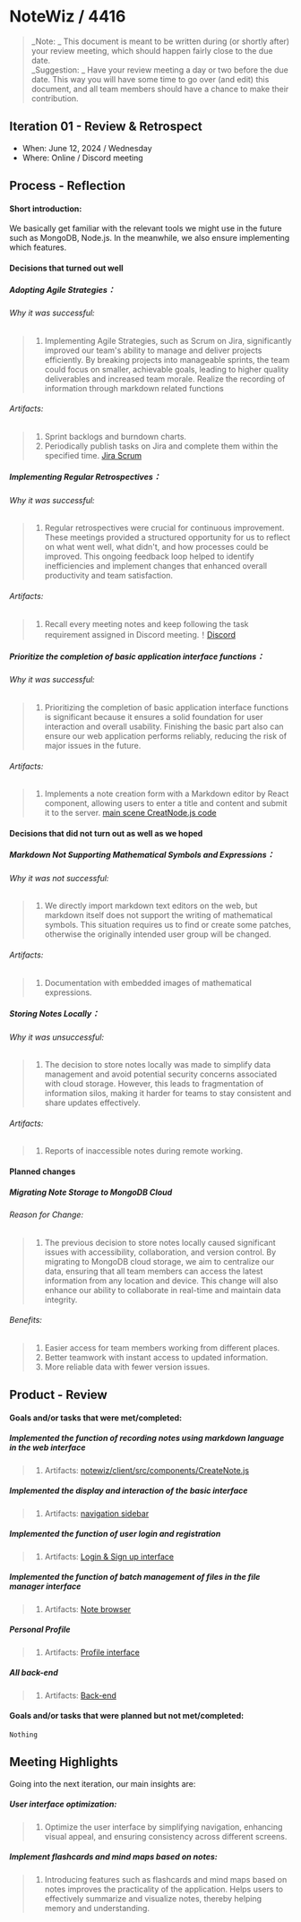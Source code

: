 # NoteWiz / 4416

 > _Note: _ This document is meant to be written during (or shortly after) your review meeting, which should happen fairly close to the due date.      
 > _Suggestion: _ Have your review meeting a day or two before the due date. This way you will have some time to go over (and edit) this document, and all team members should have a chance to make their contribution.

## Iteration 01 - Review & Retrospect
 * When: June 12, 2024 / Wednesday
 * Where: Online / Discord meeting

## Process - Reflection
#### Short introduction:
We basically get familiar with the relevant tools we might use in the future such as MongoDB, Node.js. In the meanwhile, we also ensure implementing which features.

#### Decisions that turned out well
##### Adopting Agile Strategies：
###### Why it was successful:
>1. Implementing Agile Strategies, such as Scrum on Jira, significantly improved our team's ability to manage and deliver projects efficiently. By breaking projects into manageable sprints, the team could focus on smaller, achievable goals, leading to higher quality deliverables and increased team morale. Realize the recording of information through markdown related functions
###### Artifacts:
>1. Sprint backlogs and burndown charts.
>2. Periodically publish tasks on Jira and complete them within the specified time. [Jira Scrum](https://4416-notewiz.atlassian.net/jira/software/projects/SCRUM/boards/1/backlog?atlOrigin=eyJwIjoid2FjIiwiaSI6IjgxNGQzMDZmNmUxYTRlMTU5NmY0ZGJkNjAyODFjMDg4In0%3D&cloudId=8ef22cce-f3df-4731-88cc-9986b13b3648)
##### Implementing Regular Retrospectives：
###### Why it was successful:
>1. Regular retrospectives were crucial for continuous improvement. These meetings provided a structured opportunity for us to reflect on what went well, what didn't, and how processes could be improved. This ongoing feedback loop helped to identify inefficiencies and implement changes that enhanced overall productivity and team satisfaction.
###### Artifacts:
>1. Recall every meeting notes and keep following the task requirement assigned in Discord meeting.！[Discord](1.png)
##### Prioritize the completion of basic application interface functions：
###### Why it was successful:
>1. Prioritizing the completion of basic application interface functions is significant because it ensures a solid foundation for user interaction and overall usability. Finishing the basic part also can ensure our web application performs reliably, reducing the risk of major issues in the future.
###### Artifacts:
>1. Implements a note creation form with a Markdown editor by React component, allowing users to enter a title and content and submit it to the server. [main scene CreatNode.js code](https://github.com/UofT-UTSC-CS-sandbox/final-term-project-4416/blob/main/notewiz/client/src/components/CreateNote.js)

#### Decisions that did not turn out as well as we hoped
##### Markdown Not Supporting Mathematical Symbols and Expressions：
###### Why it was not successful:
>1. We directly import markdown text editors on the web, but markdown itself does not support the writing of mathematical symbols. This situation requires us to find or create some patches, otherwise the originally intended user group will be changed. 
###### Artifacts:
>1. Documentation with embedded images of mathematical expressions.
##### Storing Notes Locally：
###### Why it was unsuccessful:
>1. The decision to store notes locally was made to simplify data management and avoid potential security concerns associated with cloud storage. However, this leads to fragmentation of information silos, making it harder for teams to stay consistent and share updates effectively.
###### Artifacts:
>1. Reports of inaccessible notes during remote working.

#### Planned changes

##### Migrating Note Storage to MongoDB Cloud

###### Reason for Change:
>1. The previous decision to store notes locally caused significant issues with accessibility, collaboration, and version control. By migrating to MongoDB cloud storage, we aim to centralize our data, ensuring that all team members can access the latest information from any location and device. This change will also enhance our ability to collaborate in real-time and maintain data integrity.

###### Benefits:
>1. Easier access for team members working from different places.
>2. Better teamwork with instant access to updated information.
>3. More reliable data with fewer version issues.

## Product - Review

#### Goals and/or tasks that were met/completed:


##### Implemented the function of recording notes using markdown language in the web interface
>1. Artifacts: [notewiz/client/src/components/CreateNote.js](https://github.com/UofT-UTSC-CS-sandbox/final-term-project-4416/blob/notesBrowser/notewiz/client/src/components/CreateNote.js)

##### Implemented the display and interaction of the basic interface
>1. Artifacts: [navigation sidebar](https://github.com/UofT-UTSC-CS-sandbox/final-term-project-4416/blob/notesBrowser/notewiz/client/src/components/Sidebar.js)


##### Implemented the function of user login and registration
>1. Artifacts: [Login & Sign up interface](https://github.com/UofT-UTSC-CS-sandbox/final-term-project-4416/tree/notesBrowser/notewiz/client/src/components/auth)

##### Implemented the function of batch management of files in the file manager interface
>1. Artifacts: [Note browser](https://github.com/UofT-UTSC-CS-sandbox/final-term-project-4416/blob/notesBrowser/notewiz/client/src/components/NoteBrowser.js)

##### Personal Profile
>1. Artifacts: [Profile interface](https://github.com/UofT-UTSC-CS-sandbox/final-term-project-4416/blob/notesBrowser/notewiz/client/src/components/Profile.js)

##### All back-end 
>1. Artifacts: [Back-end](https://github.com/UofT-UTSC-CS-sandbox/final-term-project-4416/blob/notesBrowser/notewiz/server/index.js)


#### Goals and/or tasks that were planned but not met/completed:

    Nothing

## Meeting Highlights

Going into the next iteration, our main insights are:

##### User interface optimization:
>1. Optimize the user interface by simplifying navigation, enhancing visual appeal, and ensuring consistency across different screens.

##### Implement flashcards and mind maps based on notes:
>1. Introducing features such as flashcards and mind maps based on notes improves the practicality of the application. Helps users to effectively summarize and visualize notes, thereby helping memory and understanding.
